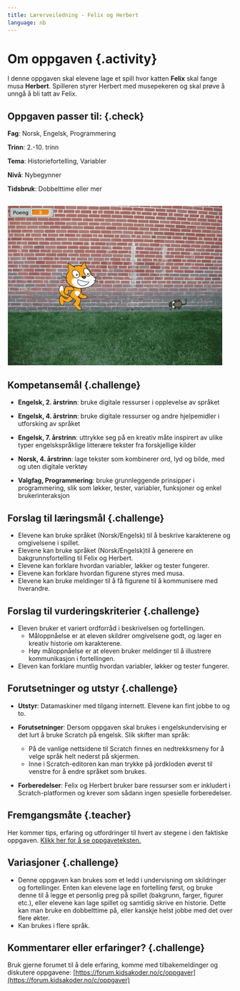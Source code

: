 ```yaml
---
title: Lærerveiledning - Felix og Herbert
language: nb
---
```


# Om oppgaven {.activity}

I denne oppgaven skal elevene lage et spill hvor katten __Felix__ skal fange musa __Herbert__. Spilleren styrer Herbert med musepekeren og skal prøve å unngå å bli tatt av Felix.


## Oppgaven passer til: {.check}
 __Fag__: Norsk, Engelsk, Programmering

__Trinn__: 2.-10. trinn

__Tema__: Historiefortelling, Variabler

__Nivå__: Nybegynner

__Tidsbruk__: Dobbelttime eller mer

##

![](felix_og_herbert.png)

## Kompetansemål {.challenge}

+ __Engelsk, 2. årstrinn__: bruke digitale ressurser i opplevelse av språket

+ __Engelsk, 4. årstrinn__: bruke digitale ressurser og andre hjelpemidler i utforsking av språket

+ __Engelsk, 7. årstrinn__: uttrykke seg på en kreativ måte inspirert av ulike typer engelskspråklige litterære tekster fra forskjellige kilder

+ __Norsk, 4. årstrinn__: lage tekster som kombinerer ord, lyd og bilde, med og uten digitale verktøy

+ __Valgfag, Programmering__: bruke grunnleggende prinsipper i programmering, slik som løkker, tester, variabler, funksjoner og enkel brukerinteraksjon

##


## Forslag til læringsmål {.challenge}

+ Elevene kan bruke språket (Norsk/Engelsk) til å beskrive karakterene og omgivelsene i spillet.
+ Elevene kan bruke språket (Norsk/Engelsk)til å generere en bakgrunnsfortelling til Felix og Herbert.
+ Elevene kan forklare hvordan variabler, løkker og tester fungerer.
+ Elevene kan forklare hvordan figurene styres med musa.
+ Elevene kan bruke meldinger til å få figurene til å kommunisere med hverandre.

##

## Forslag til vurderingskriterier {.challenge}

+ Eleven bruker et variert ordforråd i beskrivelsen og fortellingen.
  + Måloppnåelse er at eleven skildrer omgivelsene godt, og lager en kreativ historie om karakterene.
  + Høy måloppnåelse er at eleven bruker meldinger til å illustrere kommunikasjon i fortellingen.
+ Eleven kan forklare muntlig hvordan variabler, løkker og tester fungerer.
##


## Forutsetninger og utstyr {.challenge}

+ __Utstyr__: Datamaskiner med tilgang internett. Elevene kan fint jobbe to og to.

+ __Forutsetninger__: Dersom oppgaven skal brukes i engelskundervising er det lurt å bruke Scratch på engelsk. Slik skifter man språk:
  + På de vanlige nettsidene til Scratch finnes en nedtrekksmeny for
    å velge språk helt nederst på skjermen.
  + Inne i Scratch-editoren kan man trykke på jordkloden øverst til
    venstre for å endre språket som brukes.

+ __Forberedelser__: Felix og Herbert bruker bare ressurser som er inkludert i Scratch-platformen og krever som sådann ingen spesielle forberedelser.

##

## Fremgangsmåte {.teacher}
Her kommer tips, erfaring og utfordringer til hvert av stegene i den faktiske oppgaven. <a href="http://oppgaver.kidsakoder.no/web/hei_js/hei_js.html" target="_blank">Klikk her for å se oppgaveteksten.</a>


## Variasjoner {.challenge}
+ Denne oppgaven kan brukes som et ledd i undervisning om skildringer og fortellinger. Enten kan elevene lage en fortelling først, og bruke denne til å legge et personlig preg på spillet (bakgrunn, farger, figurer etc.), eller elevene kan lage spillet og samtidig skrive en historie. Dette kan man bruke en dobbelttime på, eller kanskje helst jobbe med det over flere økter.
+ Kan brukes i flere språk.
##


## Kommentarer eller erfaringer? {.challenge}
Bruk gjerne forumet til å dele erfaring, komme med tilbakemeldinger og diskutere oppgavene: [https://forum.kidsakoder.no/c/oppgaver](https://forum.kidsakoder.no/c/oppgaver)
##
